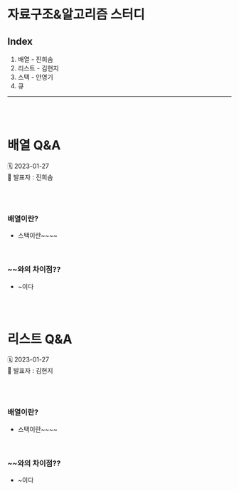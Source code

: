 # 자료구조&알고리즘 스터디
## Index 
1. 배열 - 진희솜
2. 리스트 - 김현지
3. 스택 - 안영기
4. 큐
---
<br />
<br />

# 배열 Q&A
🗓️ 2023-01-27 <br />
📌 발표자 : 진희솜

<br />
<br />

### 배열이란?
* 스택이란~~~~

<br />

### ~~와의 차이점??
* ~이다


<br />
<br />


# 리스트 Q&A
🗓️ 2023-01-27 <br />
📌 발표자 : 김현지

<br />
<br />

### 배열이란?
* 스택이란~~~~

<br />

### ~~와의 차이점??
* ~이다